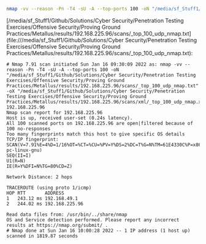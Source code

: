 ```bash
nmap -vv --reason -Pn -T4 -sU -A --top-ports 100 -oN "/media/sf_Stuff1/Github/Solutions/Cyber Security/Penetration Testing Exercises/Offensive Security/Proving Ground Practices/Metallus/results/192.168.225.96/scans/_top_100_udp_nmap.txt" -oX "/media/sf_Stuff1/Github/Solutions/Cyber Security/Penetration Testing Exercises/Offensive Security/Proving Ground Practices/Metallus/results/192.168.225.96/scans/xml/_top_100_udp_nmap.xml" 192.168.225.96
```

[/media/sf_Stuff1/Github/Solutions/Cyber Security/Penetration Testing Exercises/Offensive Security/Proving Ground Practices/Metallus/results/192.168.225.96/scans/_top_100_udp_nmap.txt](file:///media/sf_Stuff1/Github/Solutions/Cyber Security/Penetration Testing Exercises/Offensive Security/Proving Ground Practices/Metallus/results/192.168.225.96/scans/_top_100_udp_nmap.txt):

```
# Nmap 7.91 scan initiated Sun Jan 16 09:30:09 2022 as: nmap -vv --reason -Pn -T4 -sU -A --top-ports 100 -oN "/media/sf_Stuff1/Github/Solutions/Cyber Security/Penetration Testing Exercises/Offensive Security/Proving Ground Practices/Metallus/results/192.168.225.96/scans/_top_100_udp_nmap.txt" -oX "/media/sf_Stuff1/Github/Solutions/Cyber Security/Penetration Testing Exercises/Offensive Security/Proving Ground Practices/Metallus/results/192.168.225.96/scans/xml/_top_100_udp_nmap.xml" 192.168.225.96
Nmap scan report for 192.168.225.96
Host is up, received user-set (0.24s latency).
All 100 scanned ports on 192.168.225.96 are open|filtered because of 100 no-responses
Too many fingerprints match this host to give specific OS details
TCP/IP fingerprint:
SCAN(V=7.91%E=4%D=1/16%OT=%CT=%CU=%PV=Y%DS=2%DC=T%G=N%TM=61E4330C%P=x86_64-pc-linux-gnu)
SEQ(II=I)
U1(R=N)
IE(R=Y%DFI=N%TG=80%CD=Z)

Network Distance: 2 hops

TRACEROUTE (using proto 1/icmp)
HOP RTT       ADDRESS
1   243.12 ms 192.168.49.1
2   244.02 ms 192.168.225.96

Read data files from: /usr/bin/../share/nmap
OS and Service detection performed. Please report any incorrect results at https://nmap.org/submit/ .
# Nmap done at Sun Jan 16 10:00:28 2022 -- 1 IP address (1 host up) scanned in 1819.87 seconds

```
